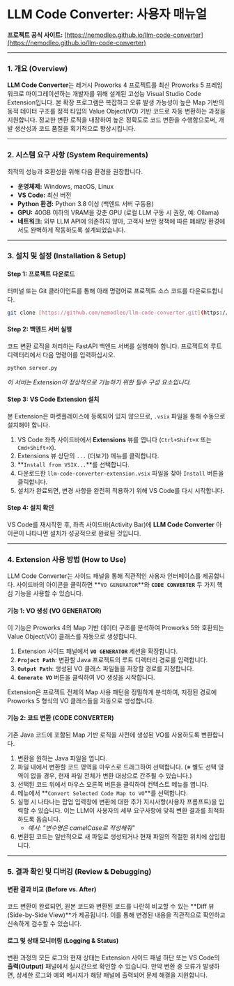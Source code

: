 # **LLM Code Converter: 사용자 매뉴얼**

**프로젝트 공식 사이트:** [https://nemodleo.github.io/llm-code-converter](https://nemodleo.github.io/llm-code-converter)

---

### **1. 개요 (Overview)**

**LLM Code Converter**는 레거시 Proworks 4 프로젝트를 최신 Proworks 5 프레임워크로 마이그레이션하는 개발자를 위해 설계된 고성능 Visual Studio Code Extension입니다. 본 확장 프로그램은 복잡하고 오류 발생 가능성이 높은 Map 기반의 동적 데이터 구조를 정적 타입의 Value Object(VO) 기반 코드로 자동 변환하는 과정을 지원합니다. 정교한 변환 로직을 내장하여 높은 정확도로 코드 변환을 수행함으로써, 개발 생산성과 코드 품질을 획기적으로 향상시킵니다.

---

### **2. 시스템 요구 사항 (System Requirements)**

최적의 성능과 호환성을 위해 다음 환경을 권장합니다.

* **운영체제:** Windows, macOS, Linux
* **VS Code:** 최신 버전
* **Python 환경:** Python 3.8 이상 (백엔드 서버 구동용)
* **GPU:** 40GB 이하의 VRAM을 갖춘 GPU (로컬 LLM 구동 시 권장, 예: Ollama)
* **네트워크:** 외부 LLM API에 의존하지 않아, 고객사 보안 정책에 따른 폐쇄망 환경에서도 완벽하게 작동하도록 설계되었습니다.

---

### **3. 설치 및 설정 (Installation & Setup)**

#### **Step 1: 프로젝트 다운로드**
터미널 또는 Git 클라이언트를 통해 아래 명령어로 프로젝트 소스 코드를 다운로드합니다.
```bash
git clone [https://github.com/nemodleo/llm-code-converter.git](https://github.com/nemodleo/llm-code-converter.git)
````

#### **Step 2: 백엔드 서버 실행**

코드 변환 로직을 처리하는 FastAPI 백엔드 서버를 실행해야 합니다. 프로젝트의 루트 디렉터리에서 다음 명령어를 입력하십시오.

```bash
python server.py
```

*이 서버는 Extension이 정상적으로 기능하기 위한 필수 구성 요소입니다.*

#### **Step 3: VS Code Extension 설치**

본 Extension은 마켓플레이스에 등록되어 있지 않으므로, `.vsix` 파일을 통해 수동으로 설치해야 합니다.

1.  VS Code 좌측 사이드바에서 **Extensions** 뷰를 엽니다 (`Ctrl+Shift+X` 또는 `Cmd+Shift+X`).
2.  Extensions 뷰 상단의 `...` (더보기) 메뉴를 클릭합니다.
3.  \*\*`Install from VSIX...`\*\*를 선택합니다.
4.  다운로드한 `llm-code-converter-extension.vsix` 파일을 찾아 `Install` 버튼을 클릭합니다.
5.  설치가 완료되면, 변경 사항을 완전히 적용하기 위해 VS Code를 다시 시작합니다.

#### **Step 4: 설치 확인**

VS Code를 재시작한 후, 좌측 사이드바(Activity Bar)에 **LLM Code Converter** 아이콘이 나타나면 설치가 성공적으로 완료된 것입니다.

-----

### **4. Extension 사용 방법 (How to Use)**

LLM Code Converter는 사이드 패널을 통해 직관적인 사용자 인터페이스를 제공합니다. 사이드바의 아이콘을 클릭하면 \*\*`VO GENERATOR`\*\*와 **`CODE CONVERTER`** 두 가지 핵심 기능을 사용할 수 있습니다.

#### **기능 1: VO 생성 (VO GENERATOR)**

이 기능은 Proworks 4의 Map 기반 데이터 구조를 분석하여 Proworks 5와 호환되는 Value Object(VO) 클래스를 자동으로 생성합니다.

1.  Extension 사이드 패널에서 **`VO GENERATOR`** 세션을 확장합니다.
2.  **`Project Path`**: 변환할 Java 프로젝트의 루트 디렉터리 경로를 입력합니다.
3.  **`Output Path`**: 생성된 VO 클래스 파일들을 저장할 경로를 지정합니다.
4.  **`Generate VO`** 버튼을 클릭하여 VO 생성을 시작합니다.

Extension은 프로젝트 전체의 Map 사용 패턴을 정밀하게 분석하여, 지정된 경로에 Proworks 5 형식의 VO 클래스들을 자동으로 생성합니다.

#### **기능 2: 코드 변환 (CODE CONVERTER)**

기존 Java 코드에 포함된 Map 기반 로직을 사전에 생성된 VO를 사용하도록 변환합니다.

1.  변환을 원하는 Java 파일을 엽니다.
2.  파일 내에서 변환할 코드 영역을 마우스로 드래그하여 선택합니다. (※ 별도 선택 영역이 없을 경우, 현재 파일 전체가 변환 대상으로 간주될 수 있습니다.)
3.  선택된 코드 위에서 마우스 오른쪽 버튼을 클릭하여 컨텍스트 메뉴를 엽니다.
4.  메뉴에서 \*\*`Convert Selected Code Map to VO`\*\*를 선택합니다.
5.  실행 시 나타나는 팝업 입력창에 변환에 대한 추가 지시사항(사용자 프롬프트)을 입력할 수 있습니다. 이는 LLM이 사용자의 세부 요구사항에 맞춰 변환 결과를 최적화하도록 돕습니다.
      * *예시: "변수명은 camelCase로 작성해줘"*
6.  변환된 코드는 일반적으로 새 파일로 생성되거나 현재 파일의 적절한 위치에 삽입됩니다.

-----

### **5. 결과 확인 및 디버깅 (Review & Debugging)**

#### **변환 결과 비교 (Before vs. After)**

코드 변환이 완료되면, 원본 코드와 변환된 코드를 나란히 비교할 수 있는 \*\*Diff 뷰(Side-by-Side View)\*\*가 제공됩니다. 이를 통해 변경된 내용을 직관적으로 확인하고 신속하게 검수할 수 있습니다.

#### **로그 및 상태 모니터링 (Logging & Status)**

변환 과정의 모든 로그와 현재 상태는 Extension 사이드 패널 하단 또는 VS Code의 **출력(Output)** 패널에서 실시간으로 확인할 수 있습니다. 만약 변환 중 오류가 발생하면, 상세한 로그와 예외 메시지가 해당 패널에 출력되어 문제 해결을 지원합니다.
